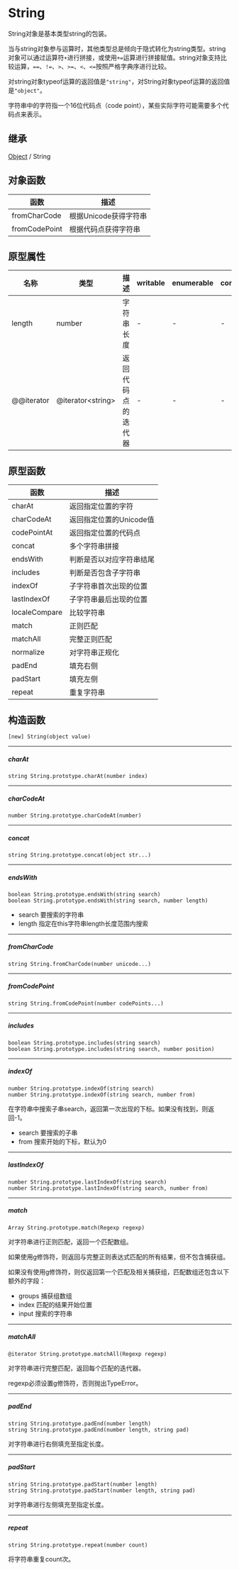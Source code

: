 # String

String对象是基本类型string的包装。

当与string对象参与运算时，其他类型总是倾向于隐式转化为string类型。string对象可以通过运算符`+`进行拼接，或使用`+=`运算进行拼接赋值。string对象支持比较运算，`==`、`!=`、`>`、`>=`、`<`、`<=`按照严格字典序进行比较。

对string对象typeof运算的返回值是`"string"`，对String对象typeof运算的返回值是`"object"`。

字符串中的字符指一个16位代码点（code point），某些实际字符可能需要多个代码点来表示。

## 继承

[Object](Object.md) / String


## 对象函数
| 函数 | 描述 |
|---|---|
| fromCharCode | 根据Unicode获得字符串 |
| fromCodePoint | 根据代码点获得字符串 |

## 原型属性

| 名称 | 类型 | 描述 |  writable | enumerable | configurable |
|---|---|---|---|---|---|
| length | number | 字符串长度 | - | - | - |
| @@iterator | @iterator\<string\> | 返回代码点的迭代器 | - | - | - |

## 原型函数
| 函数 | 描述 |
|---|---|
| charAt | 返回指定位置的字符 |
| charCodeAt | 返回指定位置的Unicode值 |
| codePointAt | 返回指定位置的代码点 |
| concat | 多个字符串拼接 |
| endsWith | 判断是否以对应字符串结尾 |
| includes | 判断是否包含子字符串 |
| indexOf | 子字符串首次出现的位置 |
| lastIndexOf | 子字符串最后出现的位置 |
| localeCompare | 比较字符串 |
| match | 正则匹配 |
| matchAll | 完整正则匹配 |
| normalize | 对字符串正规化 |
| padEnd | 填充右侧 |
| padStart | 填充左侧 |
| repeat | 重复字符串 |

## 构造函数

```
[new] String(object value)
```

---

##### charAt

```
string String.prototype.charAt(number index)
```

---

##### charCodeAt

```
number String.prototype.charCodeAt(number)
```

---

##### concat

```
string String.prototype.concat(object str...)
```

---

##### endsWith

```
boolean String.prototype.endsWith(string search)
boolean String.prototype.endsWith(string search, number length)
```

- search 要搜索的字符串
- length 指定在this字符串length长度范围内搜索

---

##### fromCharCode

```
string String.fromCharCode(number unicode...)
```

--- 

##### fromCodePoint

```
string String.fromCodePoint(number codePoints...)
```

---

##### includes

```
boolean String.prototype.includes(string search)
boolean String.prototype.includes(string search, number position)
```

---

##### indexOf

```
number String.prototype.indexOf(string search)
number String.prototype.indexOf(string search, number from)
```

在字符串中搜索子串search，返回第一次出现的下标。如果没有找到，则返回-1。

- search 要搜索的子串
- from 搜索开始的下标，默认为0

---

##### lastIndexOf

```
number String.prototype.lastIndexOf(string search)
number String.prototype.lastIndexOf(string search, number from)
```

---

##### match

```
Array String.prototype.match(Regexp regexp)
```

对字符串进行正则匹配，返回一个匹配数组。

如果使用g修饰符，则返回与完整正则表达式匹配的所有结果，但不包含捕获组。

如果没有使用g修饰符，则仅返回第一个匹配及相关捕获组，匹配数组还包含以下额外的字段：
- groups 捕获组数组
- index 匹配的结果开始位置
- input 搜索的字符串

---

##### matchAll

```
@iterator String.prototype.matchAll(Regexp regexp)
```

对字符串进行完整匹配，返回每个匹配的迭代器。

regexp必须设置g修饰符，否则抛出TypeError。

---

##### padEnd

```
string String.prototype.padEnd(number length)
string String.prototype.padEnd(number length, string pad)
```

对字符串进行右侧填充至指定长度。

---

##### padStart

```
string String.prototype.padStart(number length)
string String.prototype.padStart(number length, string pad)
```

对字符串进行左侧填充至指定长度。

---

##### repeat

```
string String.prototype.repeat(number count)
```

将字符串重复count次。